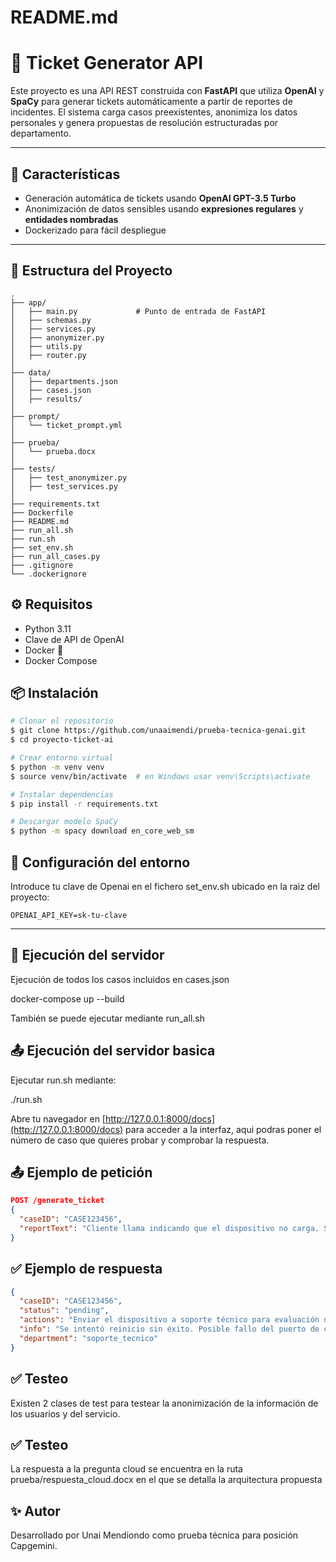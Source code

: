 # README.md

# 🧾 Ticket Generator API

Este proyecto es una API REST construida con **FastAPI** que utiliza **OpenAI** y **SpaCy** para generar tickets automáticamente a partir de reportes de incidentes. El sistema carga casos preexistentes, anonimiza los datos personales y genera propuestas de resolución estructuradas por departamento.

---

## 🚀 Características

- Generación automática de tickets usando **OpenAI GPT-3.5 Turbo**
- Anonimización de datos sensibles usando **expresiones regulares** y **entidades nombradas**
- Dockerizado para fácil despliegue

---

## 🧾 Estructura del Proyecto
```
.
├── app/
│   ├── main.py             # Punto de entrada de FastAPI
│   ├── schemas.py
│   ├── services.py
│   ├── anonymizer.py
│   ├── utils.py
│   ├── router.py
│
├── data/
│   ├── departments.json
│   ├── cases.json
│   ├── results/
│
├── prompt/
│   └── ticket_prompt.yml
│
├── prueba/
│   └── prueba.docx
│
├── tests/
│   ├── test_anonymizer.py
│   ├── test_services.py
│
├── requirements.txt
├── Dockerfile
├── README.md
├── run_all.sh
├── run.sh
├── set_env.sh
├── run_all_cases.py
├── .gitignore
└── .dockerignore

```

## ⚙️ Requisitos
- Python 3.11
- Clave de API de OpenAI
- Docker 🐳
- Docker Compose

## 📦 Instalación
```bash
# Clonar el repositorio
$ git clone https://github.com/unaaimendi/prueba-tecnica-genai.git
$ cd proyecto-ticket-ai

# Crear entorno virtual
$ python -m venv venv
$ source venv/bin/activate  # en Windows usar venv\Scripts\activate

# Instalar dependencias
$ pip install -r requirements.txt

# Descargar modelo SpaCy
$ python -m spacy download en_core_web_sm
```

## 🔐 Configuración del entorno
Introduce tu clave de Openai en el fichero set_env.sh ubicado en la raiz del proyecto:
```set_env.sh:
OPENAI_API_KEY=sk-tu-clave
```

---

## 🚀 Ejecución del servidor

Ejecución de todos los casos incluidos en cases.json

docker-compose up --build

También se puede ejecutar mediante run_all.sh

## 📤 Ejecución del servidor basica

Ejecutar run.sh mediante:

./run.sh

Abre tu navegador en [http://127.0.0.1:8000/docs](http://127.0.0.1:8000/docs) para acceder a la interfaz, aqui podras poner el número de caso que quieres probar y comprobar la respuesta.

## 📤 Ejemplo de petición
```json
POST /generate_ticket
{
  "caseID": "CASE123456",
  "reportText": "Cliente llama indicando que el dispositivo no carga. Se intenta reinicio. Se programa envío a soporte técnico."
}
```

## ✅ Ejemplo de respuesta
```json
{
  "caseID": "CASE123456",
  "status": "pending",
  "actions": "Enviar el dispositivo a soporte técnico para evaluación de hardware.",
  "info": "Se intentó reinicio sin éxito. Posible fallo del puerto de carga.",
  "department": "soporte_tecnico"
}
```

## ✅ Testeo

Existen 2 clases de test para testear la anonimización de la información de los usuarios y del servicio.

## ✅ Testeo

La respuesta a la pregunta cloud se encuentra en la ruta prueba/respuesta_cloud.docx en el que se detalla la arquitectura propuesta

## ✨ Autor
Desarrollado por Unai Mendiondo como prueba técnica para posición Capgemini.
